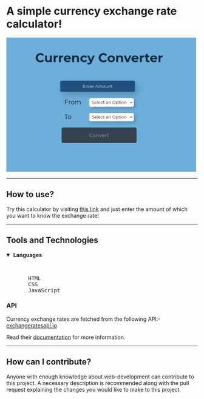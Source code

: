 # A simple currency exchange rate calculator!

<img src="assets/currency_converter.jpg" width="500">

---

## How to use?
Try this calculator by visiting [this link](https://murtuzaalisurti.github.io/a-currency-converter) and just enter the amount of which you want to know the exchange rate!

---

## Tools and Technologies

<details open>
  <summary><strong>&nbsp;Languages</strong></summary>
  <ul>
    <br>
    <pre>
    HTML
    CSS
    JavaScript</pre>
  </ul>
 </details>
 
### API
Currency exchange rates are fetched from the following API:- [exchangeratesapi.io](https://github.com/exchangeratesapi/exchangeratesapi)

Read their [documentation](https://github.com/exchangeratesapi/exchangeratesapi#usage) for more information.

----

## How can I contribute?
Anyone with enough knowledge about web-development can contribute to this project. A necessary description is recommended along with the pull request explaining the changes you would like to make to this project. 
